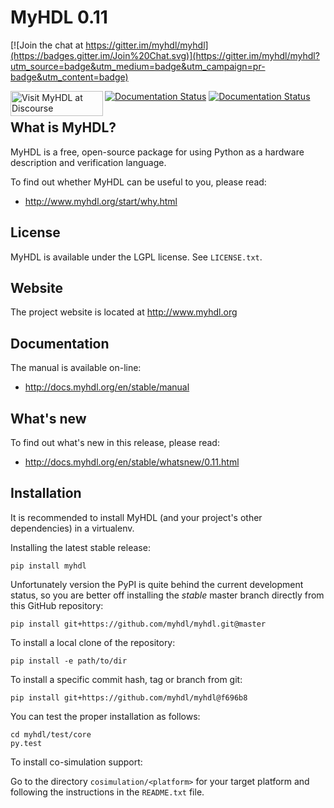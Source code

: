 MyHDL 0.11 
==========

[![Join the chat at https://gitter.im/myhdl/myhdl](https://badges.gitter.im/Join%20Chat.svg)](https://gitter.im/myhdl/myhdl?utm_source=badge&utm_medium=badge&utm_campaign=pr-badge&utm_content=badge)

[<img src="https://d11a6trkgmumsb.cloudfront.net/original/3X/a/d/ad2526334012b2ad0c3421f9b6dd94bae2ede52f.svg" alt="Visit MyHDL at Discourse" align="left" height="40" width="148" >](https://discourse.myhdl.org)

[![Documentation Status](https://readthedocs.org/projects/myhdl/badge/?version=stable)](http://docs.myhdl.org/en/stable/manual/)
[![Documentation Status](https://readthedocs.org/projects/myhdl/badge/?version=latest)](http://docs.myhdl.org/en/latest/manual)

What is MyHDL?
--------------
MyHDL is a free, open-source package for using Python as a hardware
description and verification language.

To find out whether MyHDL can be useful to you, please read:

   - http://www.myhdl.org/start/why.html

License
-------
MyHDL is available under the LGPL license.  See ``LICENSE.txt``.

Website
-------
The project website is located at http://www.myhdl.org

Documentation
-------------
The manual is available on-line:

   - http://docs.myhdl.org/en/stable/manual

What's new
----------
To find out what's new in this release, please read:

   - http://docs.myhdl.org/en/stable/whatsnew/0.11.html

Installation
------------
It is recommended to install MyHDL (and your project's other dependencies) in
a virtualenv.

Installing the latest stable release:

```
pip install myhdl
```
Unfortunately version the PyPI is quite behind the current development status, so you are better off installing the *stable* master branch directly from this GitHub repository:

```
pip install git+https://github.com/myhdl/myhdl.git@master
```

To install a local clone of the repository:

```
pip install -e path/to/dir
```

To install a specific commit hash, tag or branch from git:

```
pip install git+https://github.com/myhdl/myhdl@f696b8
```


You can test the proper installation as follows:

```
cd myhdl/test/core
py.test
```

To install co-simulation support:

Go to the directory ``cosimulation/<platform>`` for your target platform
and following the instructions in the ``README.txt`` file.
